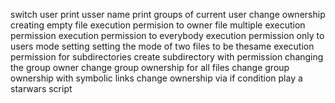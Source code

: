 switch user
print usser name
print groups of current user
change ownership
creating empty file
execution permision to owner file
multiple execution permission
execution permission to everybody
execution permission only to users
mode setting
setting the mode of two files to be thesame
execution permission for subdirectories
create subdirectory with permission
changing the group owner
change group ownership for all files
change group ownership with symbolic links
change ownership via if condition
play a starwars script
